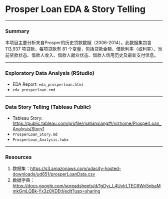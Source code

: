 
# Prosper Loan EDA & Story Telling

-----

### Summary
本项目主要分析来自Prosper的历史贷款数据（2006-2014）。此数据集包含 113,937 项贷款，每项贷款有 81 个变量，包括贷款⾦额、借款利率（或利率）、当前贷款状态、借款⼈收⼊、借款⼈就业状态、借款⼈信⽤历史及最新⽀付信息。

-----

### Exploratory Data Analysis (RStudio)
* EDA Report: `eda_prosperloan.html`
* `eda_prosperloan.rmd`

-----

### Data Story Telling (Tableau Public)
* Tableau Story: https://public.tableau.com/profile/matianxiang#!/vizhome/ProsperLoan_Analysis/Story1
* `ProsperLoan_Story.md`
* `ProsperLoan_Analysis.twbx`

-----

### Resources
1. 数据集：https://s3.amazonaws.com/udacity-hosted-downloads/ud651/prosperLoanData.csv
2. 数据字典：https://docs.google.com/spreadsheets/d/1gDyi_L4UvIrLTEC6Wri5nbaMmkGmLQBk-Yx3z0XDEtI/edit?usp=sharing
